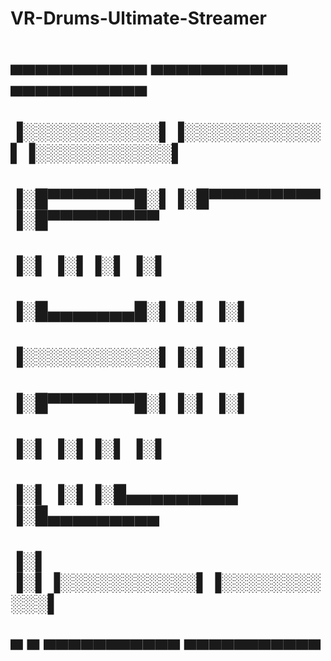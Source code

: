 # VR-Drums-Ultimate-Streamer


#   ▄▄▄▄▄▄▄▄▄▄▄  ▄▄▄▄▄▄▄▄▄▄▄  ▄▄▄▄▄▄▄▄▄▄▄ 
#  ▐░░░░░░░░░░░▌▐░░░░░░░░░░░▌▐░░░░░░░░░░░▌
#  ▐░█▀▀▀▀▀▀▀█░▌▐░█▀▀▀▀▀▀▀▀▀ ▐░█▀▀▀▀▀▀▀▀▀ 
#  ▐░▌       ▐░▌▐░▌          ▐░▌          
#  ▐░█▄▄▄▄▄▄▄█░▌▐░▌          ▐░▌          
#  ▐░░░░░░░░░░░▌▐░▌          ▐░▌          
#  ▐░█▀▀▀▀▀▀▀█░▌▐░▌          ▐░▌          
#  ▐░▌       ▐░▌▐░▌          ▐░▌          
#  ▐░▌       ▐░▌▐░█▄▄▄▄▄▄▄▄▄ ▐░█▄▄▄▄▄▄▄▄▄ 
#  ▐░▌       ▐░▌▐░░░░░░░░░░░▌▐░░░░░░░░░░░▌
#   ▀         ▀  ▀▀▀▀▀▀▀▀▀▀▀  ▀▀▀▀▀▀▀▀▀▀▀ 
#                                         
#                                         
#                                         
#                                         
#                                         
#                                         
#                                         
#                                         
#                                         
#                                         
#                                         
#                                         
#                                         


